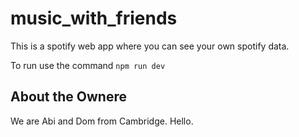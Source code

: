 # music_with_friends

This is a spotify web app where you can see your own spotify data.

To run use the command `npm run dev`

## About the Ownere

We are Abi and Dom from Cambridge. Hello.